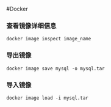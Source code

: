 #Docker
### 查看镜像详细信息

```shell
docker image inspect image_name
```

### 导出镜像

```shell
docker image save mysql -o mysql.tar
```

### 导入镜像

```
docker image load -i mysql.tar
```